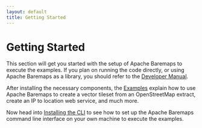 ```yaml
---
layout: default
title: Getting Started
---
```


# Getting Started

This section will get you started with the setup of Apache Baremaps to execute the examples. If you plan on running the
code directly, or using Apache Baremaps as a library, you should refer to the [Developer Manual](/developer-manual/).

After installing the necessary components, the [Examples](/documentation/examples/) explain how to use Apache Baremaps to create a vector tileset from an OpenStreetMap extract, create an IP to location web service, and much more.

Now head into [Installing the CLI](/documentation/getting-started/installing-the-cli/) to see how to set up the Apache Baremaps command line interface on your
own machine to execute the examples.
